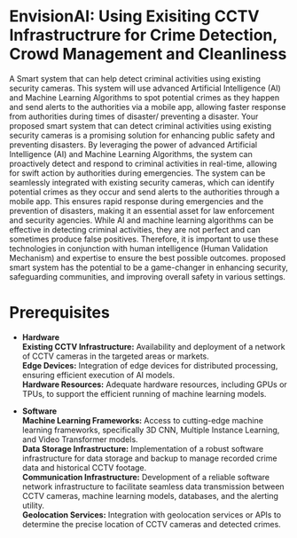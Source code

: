 # EnvisionAI: Using Exisiting CCTV Infrastructrure for Crime Detection, Crowd Management and Cleanliness

A Smart system that can help detect criminal activities using existing security cameras. This system will use advanced Artificial Intelligence (AI) and Machine Learning Algorithms to spot potential crimes as they happen and send alerts to the authorities via a mobile app, allowing faster response from authorities during times of disaster/ preventing a disaster.
Your proposed smart system that can detect criminal activities using existing security cameras is a promising solution for enhancing public safety and preventing disasters. By leveraging the power of advanced Artificial Intelligence (AI) and Machine Learning Algorithms, the system can proactively detect and respond to criminal activities in real-time, allowing for swift action by authorities during emergencies.
The system can be seamlessly integrated with existing security cameras, which can identify potential crimes as they occur and send alerts to the authorities through a mobile app. This ensures rapid response during emergencies and the prevention of disasters, making it an essential asset for law enforcement and security agencies.
While AI and machine learning algorithms can be effective in detecting criminal activities, they are not perfect and can sometimes produce false positives. Therefore, it is important to use these technologies in conjunction with human intelligence (Human Validation Mechanism) and expertise to ensure the best possible outcomes. proposed smart system has the potential to be a game-changer in enhancing security, safeguarding communities, and improving overall safety in various settings.

# Prerequisites
* **Hardware**   
__Existing CCTV Infrastructure:__ Availability and deployment of a network of CCTV cameras in the targeted areas or markets.   
__Edge Devices:__ Integration of edge devices for distributed processing, ensuring efficient execution of AI models.  
__Hardware Resources:__ Adequate hardware resources, including GPUs or TPUs, to support the efficient running of machine learning models.

* **Software**  
__Machine Learning Frameworks:__ Access to cutting-edge machine learning frameworks, specifically 3D CNN, Multiple Instance Learning, and Video Transformer models.  
__Data Storage Infrastructure:__ Implementation of a robust software infrastructure for data storage and backup to manage recorded crime data and historical CCTV footage.  
__Communication Infrastructure:__ Development of a reliable software network infrastructure to facilitate seamless data transmission between CCTV cameras, machine learning models, databases, and the alerting utility.  
__Geolocation Services:__ Integration with geolocation services or APIs to determine the precise location of CCTV cameras and detected crimes.


